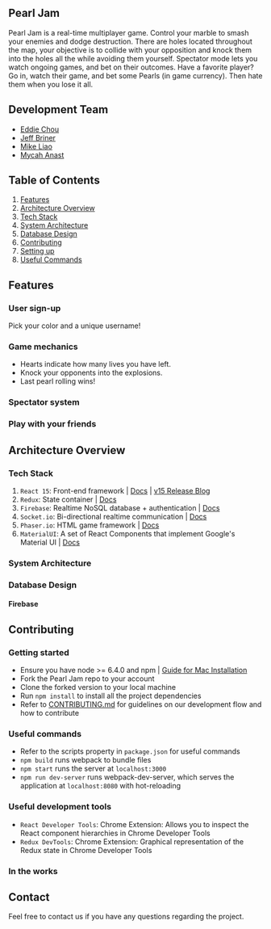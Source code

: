 ## Pearl Jam

Pearl Jam is a real-time multiplayer game. Control your marble to smash your enemies and dodge destruction. There are holes located throughout the map, your objective is to collide with your opposition and knock them into the holes all the while avoiding them yourself. Spectator mode lets you watch ongoing games, and bet on their outcomes. Have a favorite player? Go in, watch their game, and bet some Pearls (in game currency). Then hate them when you lose it all.



## Development Team

  - [Eddie Chou](github.com/eddiechou)
  - [Jeff Briner](github.com/jdbriner07)
  - [Mike Liao](github.com/mikeliao97)
  - [Mycah Anast](github.com/mycahjay)

## Table of Contents
1. [Features](#features)
2. [Architecture Overview](#architecture-overview)
  1. [Tech Stack](#tech-stack)
  2. [System Architecture](#system-architecture)
  3. [Database Design](#database-design)
1. [Contributing](#contributing)
  1. [Setting up ](#setting-up)
  2. [Useful Commands](#useful-commands)


<a name="features"></a>
## Features

### User sign-up

Pick your color and a unique username!

### Game mechanics

- Hearts indicate how many lives you have left. 
- Knock your opponents into the explosions. 
- Last pearl rolling wins!

### Spectator system

### Play with your friends

<a name="architecture-overview"></a>
## Architecture Overview


<a name="tech-stack"></a>
### Tech Stack

1) `React 15`: Front-end framework | [Docs](https://facebook.github.io/react/blog/2016/04/07/react-v15.html) | [v15 Release Blog](https://facebook.github.io/react/blog/2016/04/07/react-v15.html)
2) `Redux`: State container | [Docs](http://redux.js.org/)
3) `Firebase`: Realtime NoSQL database + authentication | [Docs](https://firebase.google.com/)
4) `Socket.io`: Bi-directional realtime communication | [Docs](https://socket.io/)
5) `Phaser.io`: HTML game framework | [Docs](http://phaser.io/)
6) `MaterialUI`: A set of React Components that implement Google's Material UI | [Docs](http://www.material-ui.com/#/)

<a name="system-architecture"></a>
### System Architecture

<a name="database-design"></a>
### Database Design
#### Firebase

<a name="contributing"></a>
## Contributing

<a name="setting-up"></a>
### Getting started
- Ensure you have node >= 6.4.0 and npm | [Guide for Mac Installation](http://treehouse.github.io/installation-guides/mac/node-mac.html)
- Fork the Pearl Jam repo to your account
- Clone the forked version to your local machine
- Run `npm install` to install all the project dependencies
- Refer to [CONTRIBUTING.md](CONTRIBUTING.md) for guidelines on our development flow and how to contribute

<a name="useful-commands"></a>
### Useful commands
- Refer to the scripts property in `package.json` for useful commands
- `npm build` runs webpack to bundle files
- `npm start` runs the server at `localhost:3000`
- `npm run dev-server` runs webpack-dev-server, which serves the application at `localhost:8080` with hot-reloading

<a name="useful-dev-tools"></a>
### Useful development tools
- `React Developer Tools`: Chrome Extension: Allows you to inspect the React component hierarchies in Chrome Developer Tools
- `Redux DevTools`: Chrome Extension: Graphical representation of the Redux state in Chrome Developer Tools
### In the works

## Contact

Feel free to contact us if you have any questions regarding the project.

